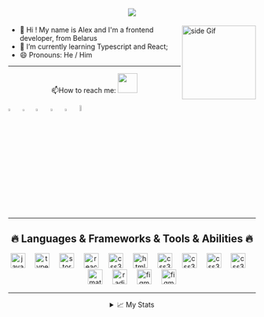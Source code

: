 <h1 align="center">
  <a href="https://git.io/typing-svg">
    <img src="https://readme-typing-svg.herokuapp.com/?lines=Hello,+There!+👋;Nice+to+meet+you!&center=true&size=30">
  </a>
<br>
</h1>

<a href="#"> <img src="https://media3.giphy.com/media/ZEB6yFbLnhyQf7g3hn/giphy.gif" alt="side Gif" align="right" width="150" height="auto"/> </a>

- 👋 Hi ! My name is Alex and I'm a frontend developer, from Belarus
- 🌱 I’m currently learning Typescript and React;
- 😄 Pronouns: He / Him

<hr/>
<div align="center">📫How to reach me: <img src="https://i.gifer.com/28ee.gif" width="40px">
</div> 

[<img src="https://upload.wikimedia.org/wikipedia/commons/8/83/Steam_icon_logo.svg" width="3.5%"/>](https://steamcommunity.com/profiles/76561198033026327/) &nbsp; [<img src="https://cdn.worldvectorlogo.com/logos/discord-4.svg" width="3.0%"/>](https://discord.gg/a6AK2Vjy) &nbsp; [<img src="https://cdn.worldvectorlogo.com/logos/linkedin-icon.svg" width="3.5%"/>](https://www.linkedin.com/in/exleonardo/) &nbsp; [<img src="https://cdn.worldvectorlogo.com/logos/instagram-circle.svg" width="3.5%"/>](https://www.instagram.com/alexander_khomenok/) &nbsp; [<img src="https://cdn.worldvectorlogo.com/logos/telegram-1.svg" width="3.5%"/>](https://t.me/exleonardo) &nbsp; [<img src="https://cdn.worldvectorlogo.com/logos/gmail-icon-2.svg" width="5.5%"/>](mailto:exleonardo31@gmail.com) &nbsp;
<hr>



<h2 align="center">🔥 Languages & Frameworks & Tools & Abilities 🔥</h2>

<div align="center">
  <img src="https://cdn.jsdelivr.net/gh/devicons/devicon/icons/javascript/javascript-original.svg" height="30" alt="javascript logo"  />
  <img width="12" />
  <img src="https://cdn.jsdelivr.net/gh/devicons/devicon/icons/typescript/typescript-original.svg" height="30" alt="typescript logo"  />
  <img width="12" />
  <img src="https://cdn.jsdelivr.net/gh/devicons/devicon/icons/storybook/storybook-original.svg" height="30" alt="storybook logo"  />
  <img width="12" />
  <img src="https://cdn.jsdelivr.net/gh/devicons/devicon/icons/react/react-original.svg" height="30" alt="react logo"  />
 <img width="12" />
<img src="https://cdn.worldvectorlogo.com/logos/redux.svg" height="30" alt="css3 logo"  />
  <img width="12" />
  <img src="https://cdn.jsdelivr.net/gh/devicons/devicon/icons/html5/html5-original.svg" height="30" alt="html5 logo"  />
  <img width="12" />
  <img src="https://cdn.jsdelivr.net/gh/devicons/devicon/icons/css3/css3-original.svg" height="30" alt="css3 logo"  />
  <img width="12" />
  <img src="https://cdn.worldvectorlogo.com/logos/webstorm-icon.svg" height="30" alt="css3 logo"  />
<img width="12" />
  <img src="https://cdn.worldvectorlogo.com/logos/nodejs.svg" height="30" alt="css3 logo"  />
<img width="12" />
  <img src="https://cdn.worldvectorlogo.com/logos/visual-studio-code-1.svg" height="30" alt="css3 logo"  />

  <img width="12" />
  <img src="https://cdn.worldvectorlogo.com/logos/material-ui-1.svg" height="30" alt="material logo"  />
<img width="12" />
  <img src="https://cdn.worldvectorlogo.com/logos/radix-ui.svg" height="30" alt="radix logo"  />
  <img width="12" />
  <img src="https://cdn.worldvectorlogo.com/logos/figma-5.svg" height="30" alt="figma logo"  />
   <img width="12" />
  <img src="https://www.svgrepo.com/show/354262/react-router.svg" height="30" alt="figma logo"  />
  
</div>
<hr>
<details>
<summary align="center">📈 My Stats</summary>
<p align="center"><img src="https://github-readme-stats.vercel.app/api/top-langs?username=exleonardo&locale=en&hide_title=false&layout=compact&card_width=320&langs_count=5&theme=dracula&hide_border=false" height="150" alt="languages graph"  />  <br/> 
<hr />
<div align="center"><img src="https://www.codewars.com/users/Exleonardo/badges/large" height="30" alt="css3 logo"  />
<img width="12" /></div>


<hr>
</details>
<!--START_SECTION:waka-->
<!--END_SECTION:waka-->
